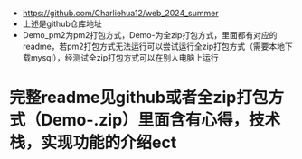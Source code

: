 - https://github.com/Charliehua12/web_2024_summer
- 上述是github仓库地址
- Demo_pm2为pm2打包方式，Demo-为全zip打包方式，里面都有对应的readme，若pm2打包方式无法运行可以尝试运行全zip打包方式（需要本地下载mysql），经测试全zip打包方式可以在别人电脑上运行
# 完整readme见github或者全zip打包方式（Demo-.zip）里面含有心得，技术栈，实现功能的介绍ect
